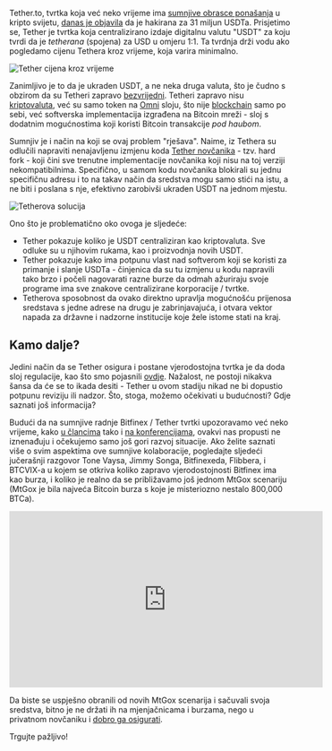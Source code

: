 Tether.to, tvrtka koja već neko vrijeme ima [sumnjive obrasce ponašanja][fraud] u kripto svijetu, [danas je objavila][announced] da je hakirana za 31 miljun USDTa. Prisjetimo se, Tether je tvrtka koja centralizirano izdaje digitalnu valutu "USDT" za koju tvrdi da je _tetherana_ (spojena) za USD u omjeru 1:1. Ta tvrdnja drži vodu ako pogledamo cijenu Tethera kroz vrijeme, koja varira minimalno.

![Tether cijena kroz vrijeme](https://bitfalls.com/wp-content/uploads/2017/11/01-3.png)

Zanimljivo je to da je ukraden USDT, a ne neka druga valuta, što je čudno s obzirom da su Tetheri zapravo [bezvrijedni][tether1]. Tetheri zapravo nisu [kriptovaluta][cc], već su samo token na [Omni] sloju, što nije [blockchain][bc] samo po sebi, već softverska implementacija izgrađena na Bitcoin mreži - sloj s dodatnim mogućnostima koji koristi Bitcoin transakcije _pod haubom_.

Sumnjiv je i način na koji se ovaj problem "rješava". Naime, iz Tethera su odlučili napraviti nenajavljenu izmjenu koda [Tether novčanika][wallet] - tzv. hard fork - koji čini sve trenutne implementacije novčanika koji nisu na toj verziji nekompatibilnima. Specifično, u samom kodu novčanika blokirali su jednu specifičnu adresu i to na takav način da sredstva mogu samo stići na istu, a ne biti i poslana s nje, efektivno zarobivši ukraden USDT na jednom mjestu.

![Tetherova solucija](https://bitfalls.com/wp-content/uploads/2017/11/02.jpg)

Ono što je problematično oko ovoga je sljedeće:

- Tether pokazuje koliko je USDT centraliziran kao kriptovaluta. Sve odluke su u njihovim rukama, kao i proizvodnja novih USDT.
- Tether pokazuje kako ima potpunu vlast nad softverom koji se koristi za primanje i slanje USDTa - činjenica da su tu izmjenu u kodu napravili tako brzo i počeli nagovarati razne burze da odmah ažuriraju svoje programe ima sve znakove centralizirane korporacije / tvrtke.
- Tetherova sposobnost da ovako direktno upravlja mogućnošću prijenosa sredstava s jedne adrese na drugu je zabrinjavajuća, i otvara vektor napada za državne i nadzorne institucije koje žele istome stati na kraj.

## Kamo dalje?

Jedini način da se Tether osigura i postane vjerodostojna tvrtka je da doda sloj regulacije, kao što smo pojasnili [ovdje][dkuna]. Nažalost, ne postoji nikakva šansa da će se to ikada desiti - Tether u ovom stadiju nikad ne bi dopustio potpunu reviziju ili nadzor. Što, stoga, možemo očekivati u budućnosti? Gdje saznati još informacija?

Budući da na sumnjive radnje Bitfinex / Tether tvrtki upozoravamo već neko vrijeme, kako [u člancima][fraud] tako i [na konferencijama][f2], ovakvi nas propusti ne iznenađuju i očekujemo samo još gori razvoj situacije. Ako želite saznati više o svim aspektima ove sumnjive kolaboracije, pogledajte sljedeći jučerašnji razgovor Tone Vaysa, Jimmy Songa, Bitfinexeda, Flibbera, i BTCVIX-a u kojem se otkriva koliko zapravo vjerodostojnosti Bitfinex ima kao burza, i koliko je realno da se približavamo još jednom MtGox scenariju (MtGox je bila najveća Bitcoin burza s koje je misteriozno nestalo 800,000 BTCa).

<iframe width="560" height="315" src="https://www.youtube.com/embed/TerIjELO7IY" frameborder="0" allowfullscreen></iframe>

Da biste se uspješno obranili od novih MtGox scenarija i sačuvali svoja sredstva, bitno je ne držati ih na mjenjačnicama i burzama, nego u privatnom novčaniku i [dobro ga osigurati][secure].

Trgujte pažljivo!

[dkuna]: https://bitfalls.com/hr/2017/10/31/dkuna-use-case-government-cryptocurrency-option/
[f2]: http://f2.bug.hr
[tether1]: https://bitfalls.com/hr/2017/10/21/the-curious-tale-of-tethers/
[fraud]: https://bitfalls.com/hr/2017/10/21/fraudulent-tethers-used-margin-trading-bitfinex/
[wallet]: https://bitfalls.com/hr/2017/08/31/what-cryptocurrency-wallet/
[cc]: https://bitfalls.com/hr/2017/08/20/cryptocurrency/
[bc]: https://bitfalls.com/hr/2017/08/20/blockchain-explained-blockchain-works/
[omni]: http://www.omnilayer.org/
[secure]: https://bitfalls.com/hr/2017/09/08/best-ways-protect-cryptocurrency-wallet/
[announced]: https://tether.to/tether-critical-announcement/